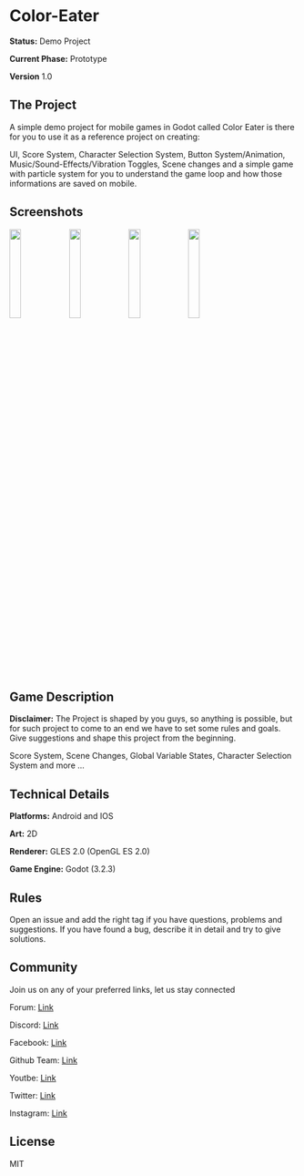 # Color-Eater

**Status:** Demo Project

**Current Phase:** Prototype

**Version** 1.0

## The Project

A simple demo project for mobile games in Godot called Color Eater is there for you to use it as a reference project on creating:

UI, Score System, Character Selection System, Button System/Animation, Music/Sound-Effects/Vibration Toggles, Scene changes and a simple game with particle system for you to understand the game loop and how those informations are saved on mobile.

## Screenshots

<p float="left">
<img src="https://github.com/Kamy-World-Productions/Color-Eater/blob/master/Pictures/Screenshot-1.png" width="20%" height="20%">
<img src="https://github.com/Kamy-World-Productions/Color-Eater/blob/master/Pictures/Screenshot-2.png" width="20%" height="20%">
<img src="https://github.com/Kamy-World-Productions/Color-Eater/blob/master/Pictures/Screenshot-3.png" width="20%" height="20%">
<img src="https://github.com/Kamy-World-Productions/Color-Eater/blob/master/Pictures/Screenshot-4.png" width="20%" height="20%">
</p>

## Game Description

**Disclaimer:** The Project is shaped by you guys, so anything is possible, but for such project to come to an end we have to set some rules and goals. Give suggestions and shape this project from the beginning.

Score System, Scene Changes, Global Variable States, Character Selection System and more ...

## Technical Details

**Platforms:** Android and IOS

**Art:** 2D

**Renderer:** GLES 2.0 (OpenGL ES 2.0)

**Game Engine:** Godot (3.2.3)

## Rules

Open an issue and add the right tag if you have questions, problems and suggestions. If you have found a bug, describe it in detail and try to give solutions.

## Community

Join us on any of your preferred links, let us stay connected

Forum: [Link](https://kamyworldproductions.com/forum/)

Discord:  [Link](https://discord.com/invite/pPA7K7B)

Facebook: [Link](https://www.facebook.com/kamyworldproductions)

Github Team: [Link](https://github.com/Kamy-World-Productions)

Youtbe: [Link](https://www.youtube.com/channel/UC9w2S5iLygv49S2Yymukq9g)

Twitter: [Link](https://twitter.com/KamyWorldPro)

Instagram: [Link](https://www.instagram.com/kamyworldproductions/)

## License

MIT
